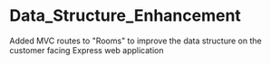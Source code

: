 # Data_Structure_Enhancement
Added MVC routes to "Rooms" to improve the data structure on the customer facing Express web application
